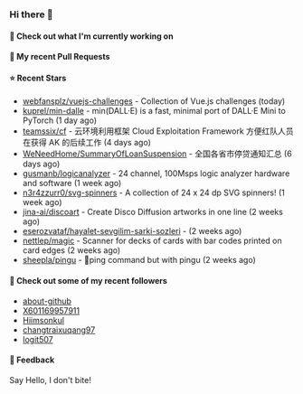 ### Hi there 👋

#### 👷 Check out what I'm currently working on

#### 🔨 My recent Pull Requests


#### ⭐ Recent Stars

- [webfansplz/vuejs-challenges](https://github.com/webfansplz/vuejs-challenges) - Collection of Vue.js challenges (today)
- [kuprel/min-dalle](https://github.com/kuprel/min-dalle) - min(DALL·E) is a fast, minimal port of DALL·E Mini to PyTorch (1 day ago)
- [teamssix/cf](https://github.com/teamssix/cf) - 云环境利用框架 Cloud Exploitation Framework 方便红队人员在获得 AK 的后续工作 (4 days ago)
- [WeNeedHome/SummaryOfLoanSuspension](https://github.com/WeNeedHome/SummaryOfLoanSuspension) - 全国各省市停贷通知汇总 (6 days ago)
- [gusmanb/logicanalyzer](https://github.com/gusmanb/logicanalyzer) - 24 channel, 100Msps logic analyzer hardware and software (1 week ago)
- [n3r4zzurr0/svg-spinners](https://github.com/n3r4zzurr0/svg-spinners) - A collection of 24 x 24 dp SVG spinners! (1 week ago)
- [jina-ai/discoart](https://github.com/jina-ai/discoart) - Create Disco Diffusion artworks in one line (2 weeks ago)
- [eserozvataf/hayalet-sevgilim-sarki-sozleri](https://github.com/eserozvataf/hayalet-sevgilim-sarki-sozleri) -  (2 weeks ago)
- [nettlep/magic](https://github.com/nettlep/magic) - Scanner for decks of cards with bar codes printed on card edges (2 weeks ago)
- [sheepla/pingu](https://github.com/sheepla/pingu) - 🐧ping command but with pingu (2 weeks ago)

#### 👯 Check out some of my recent followers

- [about-github](https://github.com/about-github)
- [X601169957911](https://github.com/X601169957911)
- [Hiimsonkul](https://github.com/Hiimsonkul)
- [changtraixuqang97](https://github.com/changtraixuqang97)
- [logit507](https://github.com/logit507)

#### 💬 Feedback

Say Hello, I don't bite!